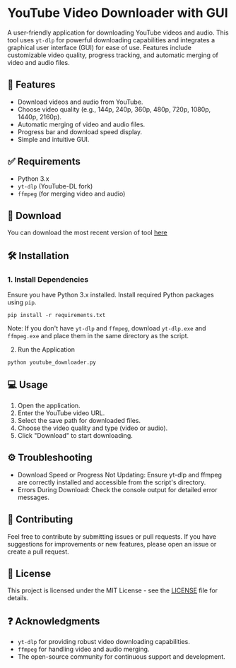 # YouTube Video Downloader with GUI

A user-friendly application for downloading YouTube videos and audio. This tool uses `yt-dlp` for powerful downloading capabilities and integrates a graphical user interface (GUI) for ease of use. Features include customizable video quality, progress tracking, and automatic merging of video and audio files.

## 💪 Features

- Download videos and audio from YouTube.
- Choose video quality (e.g., 144p, 240p, 360p, 480p, 720p, 1080p, 1440p, 2160p).
- Automatic merging of video and audio files.
- Progress bar and download speed display.
- Simple and intuitive GUI.

## ✅  Requirements

- Python 3.x
- `yt-dlp` (YouTube-DL fork)
- `ffmpeg` (for merging video and audio)

## 🔽 Download
You can download the most recent version of tool [here](https://codeload.github.com/oop7/YT-DLP-GUI-Downloader/zip/refs/heads/main)

## 🛠️ Installation

### 1. Install Dependencies
Ensure you have Python 3.x installed. Install required Python packages using `pip`.
```
pip install -r requirements.txt

```
Note: If you don't have `yt-dlp` and `ffmpeg`, download `yt-dlp.exe` and `ffmpeg.exe` and place them in the same directory as the script.

2. Run the Application

```
python youtube_downloader.py
```

## 💻 Usage

1. Open the application.
2. Enter the YouTube video URL.
3. Select the save path for downloaded files.
4. Choose the video quality and type (video or audio).
5. Click "Download" to start downloading.

## ⚙️ Troubleshooting

- Download Speed or Progress Not Updating: Ensure yt-dlp and ffmpeg are correctly installed and accessible from the script's directory.
- Errors During Download: Check the console output for detailed error messages.

## 📙 Contributing
Feel free to contribute by submitting issues or pull requests. If you have suggestions for improvements or new features, please open an issue or create a pull request.

## 📜 License

This project is licensed under the MIT License - see the [LICENSE](LICENSE) file for details.

## ❓ Acknowledgments

- `yt-dlp` for providing robust video downloading capabilities.
- `ffmpeg` for handling video and audio merging.
- The open-source community for continuous support and development.

